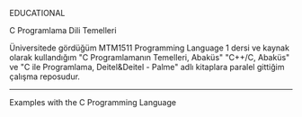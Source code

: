 EDUCATIONAL

C Programlama Dili Temelleri

Üniversitede gördüğüm MTM1511 Programming Language 1 dersi ve kaynak olarak kullandığım "C Programlamanın Temelleri, Abaküs" "C++/C, Abaküs" ve "C ile Programlama, Deitel&Deitel - Palme" adlı kitaplara paralel gittiğim çalışma reposudur.

------------------------------------------------

Examples with the C Programming Language